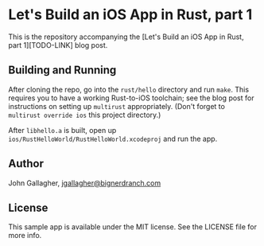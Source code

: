 # Let's Build an iOS App in Rust, part 1

This is the repository accompanying the [Let's Build an iOS App in Rust, part
1][TODO-LINK] blog post.

## Building and Running

After cloning the repo, go into the `rust/hello` directory and run `make`. This
requires you to have a working Rust-to-iOS toolchain; see the blog post for
instructions on setting up `multirust` appropriately. (Don't forget to
`multirust override ios` this project directory.)

After `libhello.a` is built, open up
`ios/RustHelloWorld/RustHelloWorld.xcodeproj` and run the app.

## Author

John Gallagher, jgallagher@bignerdranch.com

## License

This sample app is available under the MIT license. See the LICENSE file for
more info.
